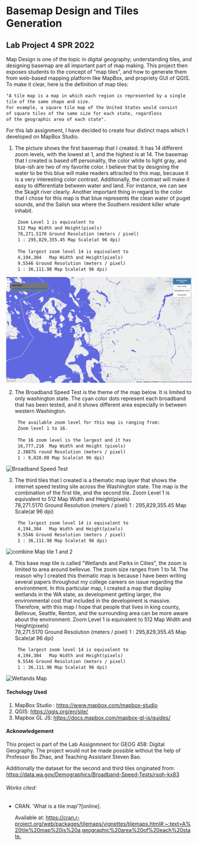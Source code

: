 # Basemap Design and Tiles Generation  

## Lab Project 4 SPR 2022




Map Design is one of the topic in digital geography; understanding tiles, and designing basemap are all important part of map making. This project then exposes students to the concept of "map tiles", and how to generate them from web-based mapping platform like MapBox, and propriety GUI of QGIS. To make it clear, here is the definition of map tiles:

    "A tile map is a map in which each region is represented by a single 
    tile of the same shape and size. 
    For example, a square tile map of the United States would consist
    of square tiles of the same size for each state, regardless
    of the geographic area of each state".

    


For this lab assignment, I have decided to create four distinct maps which I developed on MapBox Studio. 


1. The picture shows the first basemap that I created. It has 14 different zoom levels, with the lowest at 1, and the highest is at 14. The basemap that I created is based off personality, the color white to light gray, and blue-ish are two of my favorite color. I believe that by designing the water to be this blue will make readers attracted to this map, because it is a very interesting color contrast. Additionally, the contrast will make it easy to differentiate between water and land. For instance, we can see the Skagit river clearly.
Another important thing in regard to the color that I chose for this map is that blue represents the clean water of puget sounds, and the Salish sea where the Southern resident killer whale inhabit. 

        Zoom Level 1 is equivalent to 
        512 Map Width and Height(pixels)	
        78,271.5170 Ground Resolution (meters / pixel)
        1 : 295,829,355.45 Map Scale(at 96 dpi)

        The largest zoom level 14 is equivalent to 
        4,194,304	Map Width and Height(pixels)
        9.5546 Ground Resolution (meters / pixel)
        1 : 36,111.98 Map Scale(at 96 dpi)
![Basemap one](./tiles/basemapone/basemapone.png)



2. The Broadband Speed Test is the theme of the map below. It is limited to only washington state. The cyan color dots represent each broadband that has been tested, and it shows different area especially in between western Washington. 

        The available zoom level for this map is ranging from:
        Zoom level 1 to 16. 

        The 16 zoom level is the largest and it has 
        16,777,216	Map Width and Height (pixels)
        2.3887G round Resolution (meters / pixel)
        1 : 9,028.00 Map Scale(at 96 dpi)


![Broadband Speed Test](./tiles/broadband_speed/broadband.png)



3. The third tiles that I created is a thematic map layer that shows the internet speed testing site across the Washington state. The map is the combination of the first tile, and the second tile. 
        Zoom Level 1 is equivalent to 
        512 Map Width and Height(pixels)	
        78,271.5170 Ground Resolution (meters / pixel)
        1 : 295,829,355.45 Map Scale(at 96 dpi)

        The largest zoom level 14 is equivalent to 
        4,194,304	Map Width and Height(pixels)
        9.5546 Ground Resolution (meters / pixel)
        1 : 36,111.98 Map Scale(at 96 dpi)


![combine Map tile 1 and 2](./tiles/tile3_combine/combinemap.png)


4. This base map tile is called "Wetlands and Parks in Cities", the zoom is limited to area around bellevue. The zoom size  ranges from 1 to 14. The reason why I created this thematic map is because I have been writing several papers throughout my college careers on issue regarding the environtment. In this particular map, I created a map that display wetlands in the WA state, as development getting larger, the environmental cost that included in the development is massive. Therefore, with this map I hope that people that lives in king county, Bellevue, Seattle, Renton, and the surrounding area can be more aware about the environment. 
        Zoom Level 1 is equivalent to 
        512 Map Width and Height(pixels)	
        78,271.5170 Ground Resolution (meters / pixel)
        1 : 295,829,355.45 Map Scale(at 96 dpi)

        The largest zoom level 14 is equivalent to 
        4,194,304	Map Width and Height(pixels)
        9.5546 Ground Resolution (meters / pixel)
        1 : 36,111.98 Map Scale(at 96 dpi)


![Wetlands Map](./tiles/wetlands/wetlands.png)



















#### Techology Used
1. MapBox Studio : <https://www.mapbox.com/mapbox-studio>
2. QGIS: <https://qgis.org/en/site/>
3. Mapbox GL JS: <https://docs.mapbox.com/mapbox-gl-js/guides/>


#### Acknowledgement
This project is part of the Lab Assignmnent for GEOG 458: Digital Geography. The project would not be made possible without the help of Professor Bo Zhao, and Teaching Assistant Steven Bao. 

Additionally the dataset for the second and third tiles originated from:
<https://data.wa.gov/Demographics/Broadband-Speed-Tests/rsqh-kx83>

###### Works cited: 
- CRAN. 'What is a tile map'?[online].

    Available at: <https://cran.r-project.org/web/packages/tilemaps/vignettes/tilemaps.html#:~:text=A%20tile%20map%20is%20a,geographic%20area%20of%20each%20state.>